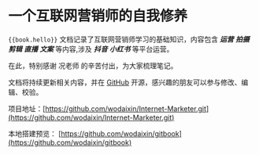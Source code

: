 # 一个互联网营销师的自我修养

`{{book.hello}}`
文档记录了互联网营销师学习的基础知识，内容包含 ***运营*** ***拍摄*** ***剪辑*** ***直播*** ***文案*** 等内容,涉及 ***抖音*** ***小红书*** 等平台运营。

在此，特别感谢 况老师 的辛苦付出，为大家梳理笔记。

文档将持续更新相关内容，并在 [GitHub](https://github.com) 开源，感兴趣的朋友可以参与修改、编辑、校验。

项目地址：[https://github.com/wodaixin/Internet-Marketer.git](https://github.com/wodaixin/Internet-Marketer.git)

本地搭建预览： [https://github.com/wodaixin/gitbook](https://github.com/wodaixin/gitbook)
